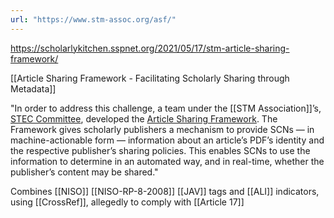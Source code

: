 ```yaml
---
url: "https://www.stm-assoc.org/asf/"
---
```


https://scholarlykitchen.sspnet.org/2021/05/17/stm-article-sharing-framework/

[[Article Sharing Framework - Facilitating Scholarly Sharing through Metadata]]

"In order to address this challenge, a team under the [[STM Association]]’s, [STEC Committee](https://www.stm-assoc.org/standards-technology/), developed the [Article Sharing Framework](https://www.stm-assoc.org/asf/). The Framework gives scholarly publishers a mechanism to provide SCNs — in machine-actionable form — information about an article’s PDF’s identity and the respective publisher’s sharing policies. This enables SCNs to use the information to determine in an automated way, and in real-time, whether the publisher’s content may be shared."

Combines [[NISO]] [[NISO-RP-8-2008]] [[JAV]] tags and [[ALI]] indicators, using [[CrossRef]], allegedly to comply with [[Article 17]]